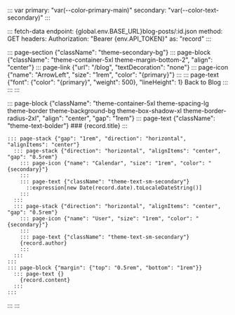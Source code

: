 ::: var
primary: "var(--color-primary-main)"
secondary: "var(--color-text-secondary)"
:::

::: fetch-data
endpoint: {global.env.BASE_URL}blog-posts/:id.json
method: GET
headers:
  Authorization: "Bearer {env.API_TOKEN}"
as: "record"
:::

::: page-section {"className": "theme-secondary-bg"}
  ::: page-block {"className": "theme-container-5xl theme-margin-bottom-2", "align": "center"}
    ::: page-link {"url": "/blog", "textDecoration": "none"}
      ::: page-icon {"name": "ArrowLeft", "size": "1rem", "color": "{primary}"}
      :::
      ::: page-text {"font": {"color": "{primary}", "weight": 500}, "lineHeight": 1}
      Back to Blog
      :::
    :::
  :::

  ::: page-block {"className": "theme-container-5xl theme-spacing-lg theme-border theme-background-bg theme-box-shadow-xl theme-border-radius-2xl", "align": "center", "gap": "1rem"}
    ::: page-text {"className": "theme-text-bolder"}
    ### {record.title}
    :::

    ::: page-stack {"gap": "1rem", "direction": "horizontal", "alignItems": "center"}
      ::: page-stack {"direction": "horizontal", "alignItems": "center", "gap": "0.5rem"}
        ::: page-icon {"name": "Calendar", "size": "1rem", "color": "{secondary}"}
        :::
        ::: page-text {"className": "theme-text-sm-secondary"}
          ::expression[new Date(record.date).toLocaleDateString()]
        :::
      :::
      ::: page-stack {"direction": "horizontal", "alignItems": "center", "gap": "0.5rem"}
        ::: page-icon {"name": "User", "size": "1rem", "color": "{secondary}"}
        :::
        ::: page-text {"className": "theme-text-sm-secondary"}
        {record.author}
        :::
      :::
    :::
    ::: page-block {"margin": {"top": "0.5rem", "bottom": "1rem"}}
      ::: page-text {}
        {record.content}
      :::
    :::
  :::
::: 